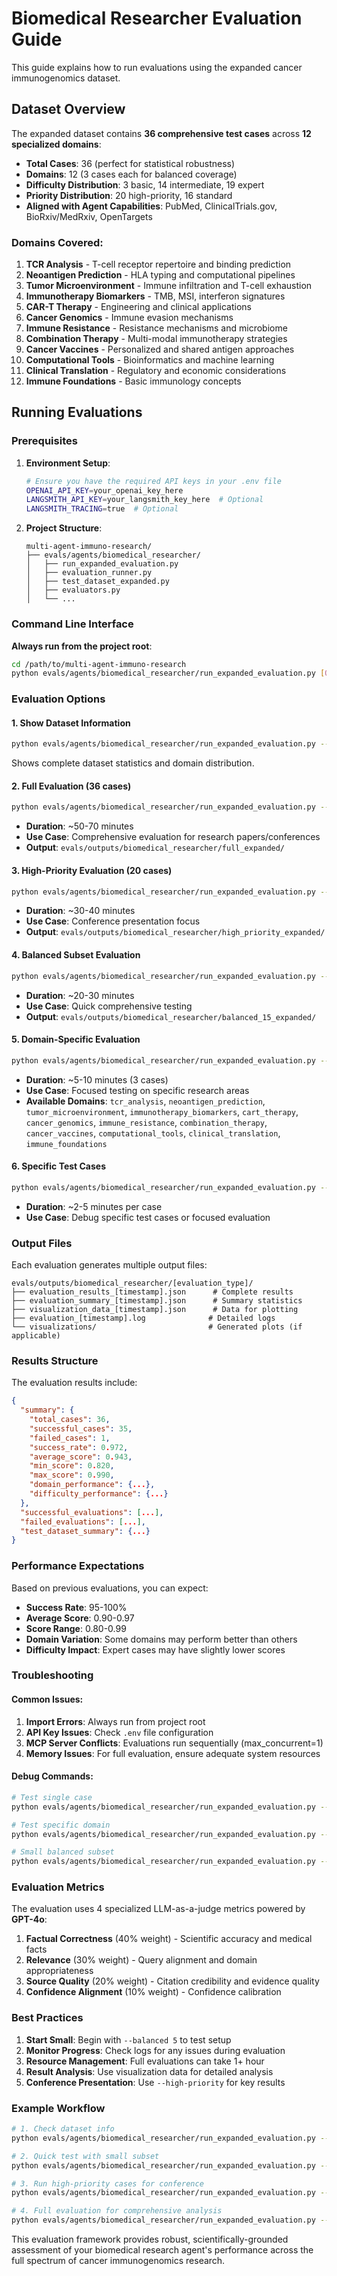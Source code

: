 # Biomedical Researcher Evaluation Guide

This guide explains how to run evaluations using the expanded cancer immunogenomics dataset.

## Dataset Overview

The expanded dataset contains **36 comprehensive test cases** across **12 specialized domains**:

- **Total Cases**: 36 (perfect for statistical robustness)
- **Domains**: 12 (3 cases each for balanced coverage)
- **Difficulty Distribution**: 3 basic, 14 intermediate, 19 expert
- **Priority Distribution**: 20 high-priority, 16 standard
- **Aligned with Agent Capabilities**: PubMed, ClinicalTrials.gov, BioRxiv/MedRxiv, OpenTargets

### Domains Covered:
1. **TCR Analysis** - T-cell receptor repertoire and binding prediction
2. **Neoantigen Prediction** - HLA typing and computational pipelines
3. **Tumor Microenvironment** - Immune infiltration and T-cell exhaustion
4. **Immunotherapy Biomarkers** - TMB, MSI, interferon signatures
5. **CAR-T Therapy** - Engineering and clinical applications
6. **Cancer Genomics** - Immune evasion mechanisms
7. **Immune Resistance** - Resistance mechanisms and microbiome
8. **Combination Therapy** - Multi-modal immunotherapy strategies
9. **Cancer Vaccines** - Personalized and shared antigen approaches
10. **Computational Tools** - Bioinformatics and machine learning
11. **Clinical Translation** - Regulatory and economic considerations
12. **Immune Foundations** - Basic immunology concepts

## Running Evaluations

### Prerequisites

1. **Environment Setup**:
   ```bash
   # Ensure you have the required API keys in your .env file
   OPENAI_API_KEY=your_openai_key_here
   LANGSMITH_API_KEY=your_langsmith_key_here  # Optional
   LANGSMITH_TRACING=true  # Optional
   ```

2. **Project Structure**:
   ```
   multi-agent-immuno-research/
   ├── evals/agents/biomedical_researcher/
   │   ├── run_expanded_evaluation.py
   │   ├── evaluation_runner.py
   │   ├── test_dataset_expanded.py
   │   ├── evaluators.py
   │   └── ...
   ```

### Command Line Interface

**Always run from the project root**:

```bash
cd /path/to/multi-agent-immuno-research
python evals/agents/biomedical_researcher/run_expanded_evaluation.py [OPTIONS]
```

### Evaluation Options

#### 1. Show Dataset Information
```bash
python evals/agents/biomedical_researcher/run_expanded_evaluation.py --info
```
Shows complete dataset statistics and domain distribution.

#### 2. Full Evaluation (36 cases)
```bash
python evals/agents/biomedical_researcher/run_expanded_evaluation.py --full
```
- **Duration**: ~50-70 minutes
- **Use Case**: Comprehensive evaluation for research papers/conferences
- **Output**: `evals/outputs/biomedical_researcher/full_expanded/`

#### 3. High-Priority Evaluation (20 cases)
```bash
python evals/agents/biomedical_researcher/run_expanded_evaluation.py --high-priority
```
- **Duration**: ~30-40 minutes
- **Use Case**: Conference presentation focus
- **Output**: `evals/outputs/biomedical_researcher/high_priority_expanded/`

#### 4. Balanced Subset Evaluation
```bash
python evals/agents/biomedical_researcher/run_expanded_evaluation.py --balanced 15
```
- **Duration**: ~20-30 minutes
- **Use Case**: Quick comprehensive testing
- **Output**: `evals/outputs/biomedical_researcher/balanced_15_expanded/`

#### 5. Domain-Specific Evaluation
```bash
python evals/agents/biomedical_researcher/run_expanded_evaluation.py --domain tcr_analysis
```
- **Duration**: ~5-10 minutes (3 cases)
- **Use Case**: Focused testing on specific research areas
- **Available Domains**: `tcr_analysis`, `neoantigen_prediction`, `tumor_microenvironment`, `immunotherapy_biomarkers`, `cart_therapy`, `cancer_genomics`, `immune_resistance`, `combination_therapy`, `cancer_vaccines`, `computational_tools`, `clinical_translation`, `immune_foundations`

#### 6. Specific Test Cases
```bash
python evals/agents/biomedical_researcher/run_expanded_evaluation.py --cases tcr_001 tcr_002 biomarkers_001
```
- **Duration**: ~2-5 minutes per case
- **Use Case**: Debug specific test cases or focused evaluation

### Output Files

Each evaluation generates multiple output files:

```
evals/outputs/biomedical_researcher/[evaluation_type]/
├── evaluation_results_[timestamp].json      # Complete results
├── evaluation_summary_[timestamp].json      # Summary statistics  
├── visualization_data_[timestamp].json      # Data for plotting
├── evaluation_[timestamp].log              # Detailed logs
└── visualizations/                         # Generated plots (if applicable)
```

### Results Structure

The evaluation results include:

```json
{
  "summary": {
    "total_cases": 36,
    "successful_cases": 35,
    "failed_cases": 1,
    "success_rate": 0.972,
    "average_score": 0.943,
    "min_score": 0.820,
    "max_score": 0.990,
    "domain_performance": {...},
    "difficulty_performance": {...}
  },
  "successful_evaluations": [...],
  "failed_evaluations": [...],
  "test_dataset_summary": {...}
}
```

### Performance Expectations

Based on previous evaluations, you can expect:

- **Success Rate**: 95-100%
- **Average Score**: 0.90-0.97
- **Score Range**: 0.80-0.99
- **Domain Variation**: Some domains may perform better than others
- **Difficulty Impact**: Expert cases may have slightly lower scores

### Troubleshooting

#### Common Issues:

1. **Import Errors**: Always run from project root
2. **API Key Issues**: Check `.env` file configuration
3. **MCP Server Conflicts**: Evaluations run sequentially (max_concurrent=1)
4. **Memory Issues**: For full evaluation, ensure adequate system resources

#### Debug Commands:

```bash
# Test single case
python evals/agents/biomedical_researcher/run_expanded_evaluation.py --cases foundations_001

# Test specific domain
python evals/agents/biomedical_researcher/run_expanded_evaluation.py --domain immune_foundations

# Small balanced subset
python evals/agents/biomedical_researcher/run_expanded_evaluation.py --balanced 5
```

### Evaluation Metrics

The evaluation uses 4 specialized LLM-as-a-judge metrics powered by **GPT-4o**:

1. **Factual Correctness** (40% weight) - Scientific accuracy and medical facts
2. **Relevance** (30% weight) - Query alignment and domain appropriateness
3. **Source Quality** (20% weight) - Citation credibility and evidence quality
4. **Confidence Alignment** (10% weight) - Confidence calibration

### Best Practices

1. **Start Small**: Begin with `--balanced 5` to test setup
2. **Monitor Progress**: Check logs for any issues during evaluation
3. **Resource Management**: Full evaluations can take 1+ hour
4. **Result Analysis**: Use visualization data for detailed analysis
5. **Conference Presentation**: Use `--high-priority` for key results

### Example Workflow

```bash
# 1. Check dataset info
python evals/agents/biomedical_researcher/run_expanded_evaluation.py --info

# 2. Quick test with small subset
python evals/agents/biomedical_researcher/run_expanded_evaluation.py --balanced 5

# 3. Run high-priority cases for conference
python evals/agents/biomedical_researcher/run_expanded_evaluation.py --high-priority

# 4. Full evaluation for comprehensive analysis
python evals/agents/biomedical_researcher/run_expanded_evaluation.py --full
```

This evaluation framework provides robust, scientifically-grounded assessment of your biomedical research agent's performance across the full spectrum of cancer immunogenomics research. 